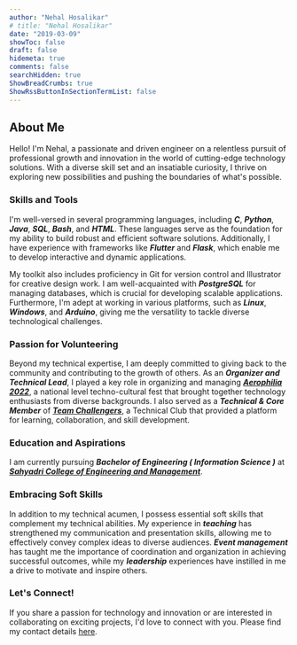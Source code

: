 ```yaml
---
author: "Nehal Hosalikar"
# title: "Nehal Hosalikar"
date: "2019-03-09"
showToc: false
draft: false
hidemeta: true
comments: false
searchHidden: true
ShowBreadCrumbs: true
ShowRssButtonInSectionTermList: false
---
```


## About Me

Hello! I'm Nehal, a passionate and driven engineer on a relentless pursuit of professional growth and innovation in the world of cutting-edge technology solutions. With a diverse skill set and an insatiable curiosity, I thrive on exploring new possibilities and pushing the boundaries of what's possible.

### Skills and Tools

I'm well-versed in several programming languages, including ***C***, ***Python***, ***Java***, ***SQL***, ***Bash***, and ***HTML***. These languages serve as the foundation for my ability to build robust and efficient software solutions. Additionally, I have experience with frameworks like ***Flutter*** and ***Flask***, which enable me to develop interactive and dynamic applications.

My toolkit also includes proficiency in Git for version control and Illustrator for creative design work. I am well-acquainted with ***PostgreSQL*** for managing databases, which is crucial for developing scalable applications. Furthermore, I'm adept at working in various platforms, such as ***Linux***, ***Windows***, and ***Arduino***, giving me the versatility to tackle diverse technological challenges.

### Passion for Volunteering

Beyond my technical expertise, I am deeply committed to giving back to the community and contributing to the growth of others. As an ***Organizer and Technical Lead***, I played a key role in organizing and managing [***Aerophilia 2022***](https://aerophilia.in/), a national level techno-cultural fest that brought together technology enthusiasts from diverse backgrounds. I also served as a ***Technical & Core Member*** of [***Team Challengers***](https://challengers.sahyadri.edu.in), a Technical Club that provided a platform for learning, collaboration, and skill development.

### Education and Aspirations

I am currently pursuing ***Bachelor of Engineering ( Information Science )*** at [***Sahyadri College of Engineering and Management***](https://sahyadri.edu.in/).

### Embracing Soft Skills

In addition to my technical acumen, I possess essential soft skills that complement my technical abilities. My experience in ***teaching*** has strengthened my communication and presentation skills, allowing me to effectively convey complex ideas to diverse audiences. ***Event management*** has taught me the importance of coordination and organization in achieving successful outcomes, while my ***leadership*** experiences have instilled in me a drive to motivate and inspire others.

### Let's Connect!

If you share a passion for technology and innovation or are interested in collaborating on exciting projects, I'd love to connect with you. Please find my contact details [here](/).
